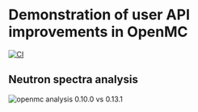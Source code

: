 # Demonstration of user API improvements in OpenMC

[![CI](https://github.com/shimwell/openmc_diff/actions/workflows/ci.yml/badge.svg)](https://github.com/shimwell/openmc_diff/actions/workflows/ci.yml)

## Neutron spectra analysis

![openmc analysis 0.10.0 vs 0.13.1](images/0_11_0_vs_0_13_1_with_text.png "user improvements")
